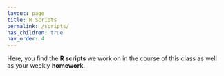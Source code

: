 ```yaml
---
layout: page
title: R Scripts
permalink: /scripts/
has_children: true
nav_order: 4
---
```


Here, you find the __R scripts__ we work on in the course of this class as well as your weekly __homework__.
